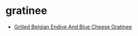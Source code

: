 # gratinee

 * [Grilled Belgian Endive And Blue Cheese Gratinee](index/g/grilled-belgian-endive-and-blue-cheese-gratinee-103812.json)
